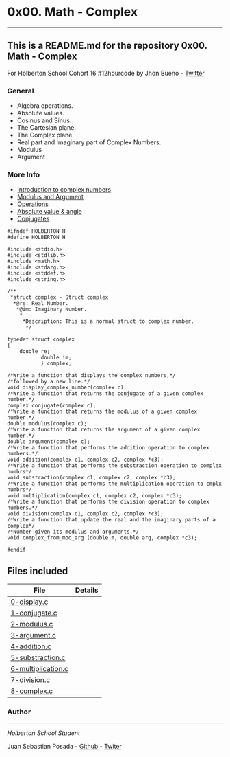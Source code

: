 # 0x00. Math - Complex
***
## This is a README.md for the repository 0x00. Math - Complex

For Holberton School
Cohort 16 #12hourcode
by Jhon Bueno - [Twitter](https://twitter.com/jhonbuenoco)

### General
* Algebra operations.
* Absolute values.
* Cosinus and Sinus.
* The Cartesian plane.
* The Complex plane.
* Real part and Imaginary part of Complex Numbers.
* Modulus
* Argument

### More Info

* [Introduction to complex numbers](https://www.youtube.com/watch?v=SP-YJe7Vldo)
* [Modulus and Argument](https://www.youtube.com/watch?v=g5_ojBMubA)
* [Operations](https://math.mit.edu/~stoopn/18.031/complexnumbers.pdf)
* [Absolute value & angle](https://www.khanacademy.org/math/precalculus/x9e81a4f98389efdf:complex/x9e81a4f98389efdf:complex-abs-angle/v/basic-complex-analysis)
* [Conjugates](https://www.khanacademy.org/math/precalculus/x9e81a4f98389efdf:complex/x9e81a4f98389efdf:complex-div/v/complex-conjugates=)

```
#ifndef HOLBERTON_H
#define HOLBERTON_H

#include <stdio.h>
#include <stdlib.h>
#include <math.h>
#include <stdarg.h>
#include <stddef.h>
#include <string.h>

/**
 *struct complex - Struct complex
  *@re: Real Number.
   *@im: Imaginary Number.
    *
     *Description: This is a normal struct to complex number.
      */

typedef struct complex
{
	double re;
	       double im;
	       } complex;

/*Write a function that displays the complex numbers,*/
/*followed by a new line.*/
void display_complex_number(complex c);
/*Write a function that returns the conjugate of a given complex number.*/
complex conjugate(complex c);
/*Write a function that returns the modulus of a given complex number.*/
double modulus(complex c);
/*Write a function that returns the argument of a given complex number.*/
double argument(complex c);
/*Write a function that performs the addition operation to complex numbers.*/
void addition(complex c1, complex c2, complex *c3);
/*Write a function that performs the substraction operation to complex numbrs*/
void substraction(complex c1, complex c2, complex *c3);
/*Write a function that performs the multiplication operation to cmplx numbrs*/
void multiplication(complex c1, complex c2, complex *c3);
/*Write a function that performs the division operation to complex numbers.*/
void division(complex c1, complex c2, complex *c3);
/*Write a function that update the real and the imaginary parts of a complex*/
/*Number given its modulus and arguments.*/
void complex_from_mod_arg (double m, double arg, complex *c3);

#endif

```

## Files included

| File                 | Details                                    |
|--------------------- | ------------------------------------------ |
| [0-display.c](./a) |	       |
| [1-conjugate.c](./b) |	       |
| [2-modulus.c](./c) |	       |
| [3-argument.c](./)  |	       |
| [4-addition.c](./)  |	       |
| [5-substraction.c]()|	       |
| [6-multiplication.c]()|      |
| [7-division.c]()|	       |
| [8-complex.c]()|	       |

### Author
***
*Holberton School Student*

Juan Sebastian Posada  - [Github](https://github.com/Juansepo13) - [Twiter](https://twitter.com/@JuanSeb35904130)